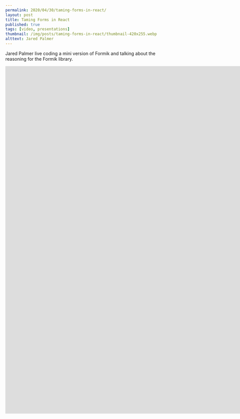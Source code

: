 ```yaml
---
permalink: 2020/04/30/taming-forms-in-react/
layout: post
title: Taming Forms in React
published: true
tags: [video, presentations]
thumbnail: /img/posts/taming-forms-in-react/thumbnail-420x255.webp
alttext: Jared Palmer
---
```


Jared Palmer live coding a mini version of Formik and talking about the reasoning for the Formik library.

<iframe width="1920" height="1080" src="https://www.youtube.com/embed/oiNtnehlaTo" frameborder="0" allow="accelerometer; autoplay; encrypted-media; gyroscope; picture-in-picture" allowfullscreen></iframe>
